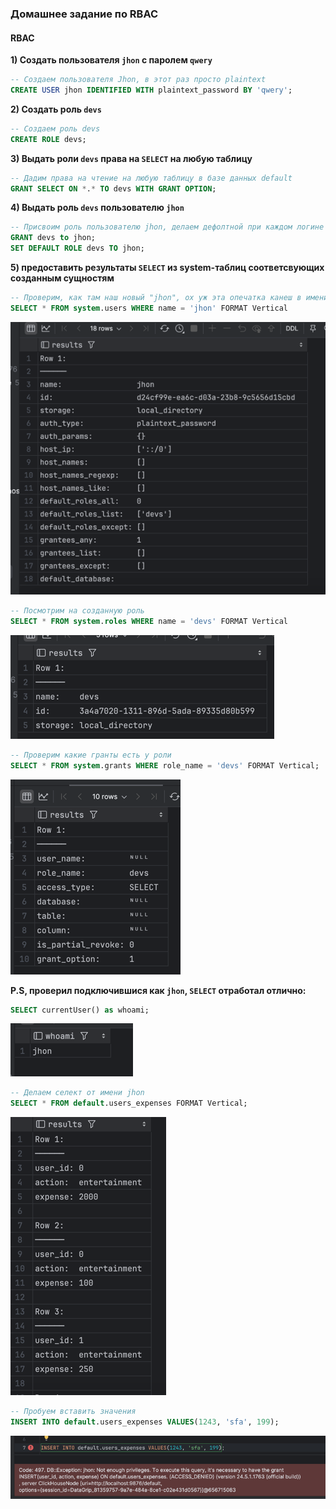 ### Домашнее задание по RBAC
#### RBAC

**1) Создать пользователя `jhon` с паролем `qwery`**
```sql
-- Создаем пользователя Jhon, в этот раз просто plaintext
CREATE USER jhon IDENTIFIED WITH plaintext_password BY 'qwery';
```

**2) Создать роль `devs`**
```sql
-- Создаем роль devs
CREATE ROLE devs;
```

**3) Выдать роли `devs` права на `SELECT` на любую таблицу**
```sql
-- Дадим права на чтение на любую таблицу в базе данных default
GRANT SELECT ON *.* TO devs WITH GRANT OPTION;
```

**4) Выдать роль `devs` пользователю `jhon`**
```sql
-- Присвоим роль пользователю jhon, делаем дефолтной при каждом логине
GRANT devs to jhon;
SET DEFAULT ROLE devs TO jhon;
```


**5) предоставить результаты `SELECT` из system-таблиц соответсвующих созданным сущностям**

```sql
-- Проверим, как там наш новый "jhon", ох уж эта опечатка канеш в имени, приходится жмурится.
SELECT * FROM system.users WHERE name = 'jhon' FORMAT Vertical
```
![img.png](screenshots/img.png)


```sql
-- Посмотрим на созданную роль
SELECT * FROM system.roles WHERE name = 'devs' FORMAT Vertical
```
![img_1.png](screenshots/img_1.png)

```sql
-- Проверим какие гранты есть у роли
SELECT * FROM system.grants WHERE role_name = 'devs' FORMAT Vertical;
```
![img_2.png](screenshots/img_2.png)


**P.S, проверил подключившися как `jhon`, `SELECT` отработал отлично:**
```sql
SELECT currentUser() as whoami;
```
![img_3.png](screenshots/img_3.png)

```sql
-- Делаем селект от имени jhon
SELECT * FROM default.users_expenses FORMAT Vertical;
```

![img_4.png](screenshots/img_4.png)

```sql
-- Пробуем вставить значения
INSERT INTO default.users_expenses VALUES(1243, 'sfa', 199);
```
![img_5.png](screenshots/img_5.png)